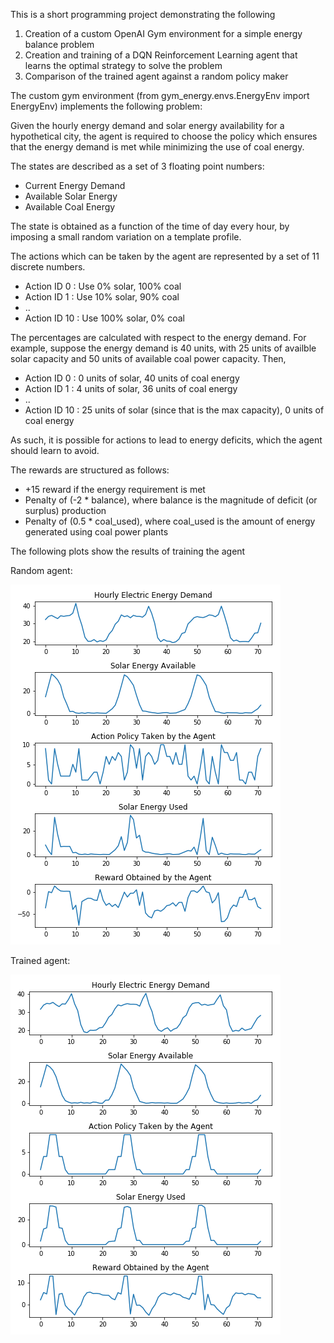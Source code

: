 This is a short programming project demonstrating the following

1. Creation of a custom OpenAI Gym environment for a simple energy balance problem
2. Creation and training of a DQN Reinforcement Learning agent that learns the optimal strategy to solve the problem
3. Comparison of the trained agent against a random policy maker

The custom gym environment (from gym_energy.envs.EnergyEnv import EnergyEnv) implements the following problem:

Given the hourly energy demand and solar energy availability for a hypothetical city, the agent is required to choose the policy which ensures that the energy demand is met while minimizing the use of coal energy.

The states are described as a set of 3 floating point numbers:
- Current Energy Demand
- Available Solar Energy
- Available Coal Energy

The state is obtained as a function of the time of day every hour, by imposing a small random variation on a template profile.

The actions which can be taken by the agent are represented by a set of 11 discrete numbers.

- Action ID 0 : Use 0% solar, 100% coal
- Action ID 1 : Use 10% solar, 90% coal
- ..
- Action ID 10 : Use 100% solar, 0% coal 

The percentages are calculated with respect to the energy demand. 
For example, suppose the energy demand is 40 units, with 25 units of availble solar capacity and 50 units of available coal power capacity. Then,

- Action ID 0 : 0 units of solar, 40 units of coal energy
- Action ID 1 : 4 units of solar, 36 units of coal energy
- ..
- Action ID 10 : 25 units of solar (since that is the max capacity), 0 units of coal energy

As such, it is possible for actions to lead to energy deficits, which the agent should learn to avoid.

The rewards are structured as follows:

- +15 reward if the energy requirement is met
- Penalty of (-2 * balance), where balance is the magnitude of deficit (or surplus) production
- Penalty of (0.5 * coal_used), where coal_used is the amount of energy generated using coal power plants

The following plots show the results of training the agent

Random agent:

![Random Agent](plots/random_agent.png)




Trained agent:

![Trained Agent](plots/trained_agent.png)
